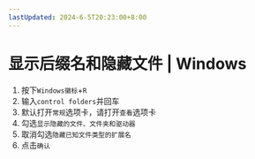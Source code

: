```yaml
---
lastUpdated: 2024-6-5T20:23:00+8:00
---
```


# 显示后缀名和隐藏文件 | Windows

1. 按下```Windows徽标```+```R```
2. 输入```control folders```并回车
3. 默认打开```常规```选项卡，请打开```查看```选项卡
4. 勾选```显示隐藏的文件、文件夹和驱动器```
5. 取消勾选```隐藏已知文件类型的扩展名```
6. 点击```确认```